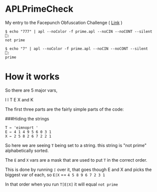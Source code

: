 APLPrimeCheck
=============

My entry to the Facepunch Obfuscation Challenge ( [Link](http://facepunch.com/showthread.php?t=1392931) )

```
$ echo "777" | apl --noColor -f prime.apl --noCIN --noCONT --silent
⎕:
not prime
```

```
$ echo "7" | apl --noColor -f prime.apl --noCIN --noCONT --silent
⎕:
prime
```

How it works
===

So there are 5 major vars,

I l T E X and K

The first three parts are the fairly simple parts of the code:

###Hiding the strings

```
T ← 'eimnoprt '
E ← 4 1 4 9 5 6 0 3 1
X ← 2 5 8 2 6 7 2 2 1
```

So here we are seeing `T` being set to a string. this string is "not prime" alphabetically sorted.

The `E` and `X` vars are a mask that are used to put `T` in the correct order.

This is done by running `⌈` over it, that goes though E and X and picks the biggest var of each, so `E⌈X` ==
`4 5 8 9 6 7 2 3 1`

In that order when you run `T[E⌈X]` it will equal `not prime`
